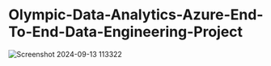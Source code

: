 # Olympic-Data-Analytics-Azure-End-To-End-Data-Engineering-Project
![Screenshot 2024-09-13 113322](https://github.com/user-attachments/assets/9c7faaf1-a596-4601-b871-6b7792b4b7b2)
